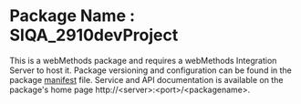 # Package Name : SIQA_2910devProject
This is a webMethods package and requires a webMethods Integration Server to host it. Package versioning and configuration can be found in the package [manifest](./SIQA_2910devProject/manifest.v3) file. Service and API documentation is available on the package's home page http://&lt;server&gt;:&lt;port&gt;/&lt;packagename>.